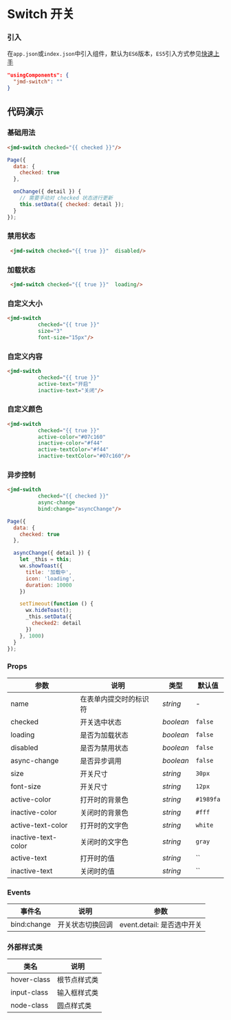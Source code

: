 # Switch 开关

### 引入

在`app.json`或`index.json`中引入组件，默认为`ES6`版本，`ES5`引入方式参见[快速上手](#/quickstart)

```json
"usingComponents": {
  "jmd-switch": ""
}
```

## 代码演示

### 基础用法

```html
<jmd-switch checked="{{ checked }}"/>
```

```javascript
Page({
  data: {
    checked: true
  },

  onChange({ detail }) {
    // 需要手动对 checked 状态进行更新
    this.setData({ checked: detail });
  }
});
```

### 禁用状态

```html
 <jmd-switch checked="{{ true }}"  disabled/>
```

### 加载状态

```html
 <jmd-switch checked="{{ true }}"  loading/>
```

### 自定义大小

```html
<jmd-switch 
          checked="{{ true }}" 
          size="3"
          font-size="15px"/>
```
### 自定义内容

```html
<jmd-switch 
          checked="{{ true }}" 
          active-text="开启"
          inactive-text="关闭"/>
```

### 自定义颜色

```html
<jmd-switch
          checked="{{ true }}" 
          active-color="#07c160"
          inactive-color="#f44"
          active-textColor="#f44"
          inactive-textColor="#07c160"/>
```

### 异步控制

```html
<jmd-switch
          checked="{{ checked }}" 
          async-change
          bind:change="asyncChange"/>
```

```js
Page({
  data: {
    checked: true
  },

  asyncChange({ detail }) {
    let _this = this;
    wx.showToast({
      title: '加载中',
      icon: 'loading',
      duration: 10000
    })

    setTimeout(function () {
      wx.hideToast();
      _this.setData({
        checked2: detail
      })
    }, 1000)
  }
});
```

### Props

| 参数 | 说明 | 类型 | 默认值 |
|-----------|-----------|-----------|-------------|
| name | 在表单内提交时的标识符 | *string* | - |
| checked | 开关选中状态 | *boolean*  | `false` |
| loading | 是否为加载状态 | *boolean* | `false` |
| disabled | 是否为禁用状态 | *boolean* | `false` |
| async-change | 是否异步调用 | *boolean* | `false` |
| size | 开关尺寸 | *string* | `30px` |
| font-size | 开关尺寸 | *string* | `12px` |
| active-color | 打开时的背景色 | *string* | `#1989fa` |
| inactive-color | 关闭时的背景色 | *string* | `#fff` |
| active-text-color | 打开时的文字色 | *string* | `white` |
| inactive-text-color | 关闭时的文字色 | *string* | `gray` |
| active-text | 打开时的值 | *string*  | `` |
| inactive-text | 关闭时的值 | *string* | `` |

### Events

| 事件名 | 说明 | 参数 |
|-----------|-----------|-----------|
| bind:change | 开关状态切换回调 | event.detail: 是否选中开关 |

### 外部样式类

| 类名 | 说明 |
|-----------|-----------|
| hover-class | 根节点样式类 |
| input-class | 输入框样式类 |
| node-class | 圆点样式类 |
